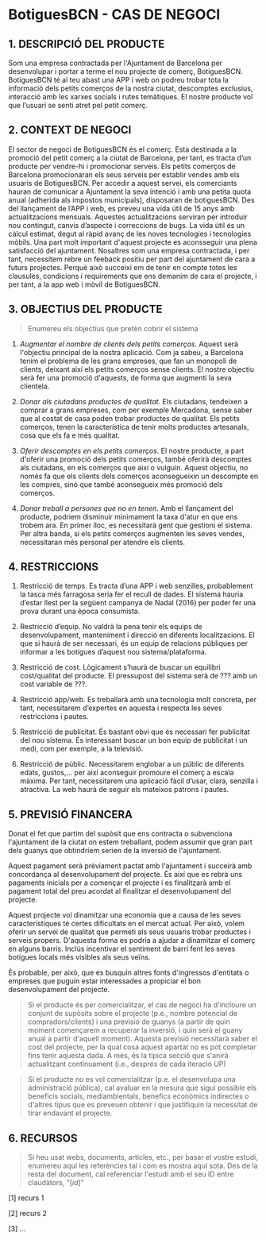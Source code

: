 ﻿# BotiguesBCN - CAS DE NEGOCI #


## 1. DESCRIPCIÓ DEL PRODUCTE ##

Som una empresa contractada per l'Ajuntament de Barcelona per desenvolupar i portar a terme el nou projecte de comerç, BotiguesBCN.
BotiguesBCN té al teu abast una APP i web on podreu trobar tota la informació dels petits comerços de la nostra ciutat, descomptes exclusius, interacció amb les xarxes socials i rutes temàtiques. El nostre producte vol que l’usuari se senti atret pel petit comerç.

## 2. CONTEXT DE NEGOCI ##

El sector de negoci de BotiguesBCN és el comerç. Esta destinada a la promoció del petit comerç a la ciutat de Barcelona, per tant, es tracta d’un producte per vendre-hi i promocionar serveis. Els petits comerços de Barcelona promocionaran els seus serveis per establir vendes amb els usuaris de BotiguesBCN.
Per accedir a aquest servei, els comerciants hauran de comunicar a Ajuntament la seva intenció i amb una petita quota anual (adherida als impostos municipals), disposaran de botiguesBCN.
Des del llançament de l’APP i web, es preveu una vida útil de 15 anys amb actualitzacions mensuals. Aquestes actualitzacions serviran per introduir nou contingut, canvis d’aspecte i correccions de bugs. La vida útil és un càlcul estimat, degut al ràpid avanç de les noves tecnologies i tecnologies mòbils.
Una part molt important d'aquest projecte es aconsseguir una plena satisfacció del ajuntament. Nosaltres som una empresa contractada, i per tant, necessitem rebre un feeback positiu per part del ajuntament de cara a futurs projectes. Perquè això succeixi em de tenir en compte totes les clausules, condicions i requirements que ens demanim de cara el projecte, i per tant, a la app web i mòvil de BotiguesBCN.

## 3. OBJECTIUS DEL PRODUCTE ##

> Enumereu els objectius que pretèn cobrir el sistema

1. *Augmentar el nombre de clients dels petits comerços*. Aquest serà l'objectiu principal de la nostra aplicació. Com ja sabeu, a Barcelona tenim el problema de les grans empreses, que fan un monopoli de clients, deixant així els petits comerços sense clients. El nostre objectiu serà fer una promoció d'aquests, de forma que augmenti la seva clientela.

2. *Donar als ciutadans productes de qualitat*. Els ciutadans, tendeixen a comprar a grans empreses, com per exemple Mercadona, sense saber que al costat de casa poden  trobar productes de qualitat. Els petits comerços, tenen la característica de tenir molts productes artesanals, cosa que els fa e més qualitat.

3. *Oferir descomptes en els petits comerços*. El nostre producte, a part d'oferir una promoció dels petits comerços, també oferirà descomptes als ciutadans, en els comerços que així o vulguin. Aquest objectiu, no només fa que els clients dels comerços aconsegueixin un descompte en les compres, sinó que també aconsegueix més promoció dels comerços.

4. *Donar treball a persones que no en tenen*. Amb el llançament del producte, podriem disminuir minimament la taxa d'atur en que ens trobem ara. En primer lloc, es necessitarà gent que gestioni el sistema. Per altra banda, si els petits comerços augmenten les seves vendes, necessitaran més personal per atendre els clients.

























## 4. RESTRICCIONS ##

1. Restricció de temps. Es tracta d’una APP i web senzilles, probablement la tasca més farragosa seria fer el recull de dades. El sistema hauria d’estar llest per la següent campanya de Nadal (2016) per poder fer una prova durant una època consumista.

2. Restricció d’equip. No valdrà la pena tenir els equips de desenvolupament, manteniment i direcció en diferents localitzacions. El que si haurà de ser necessari, és un equip de relacions públiques per informar a les botigues d’aquest nou sistema/plataforma.

3. Restricció de cost. Lògicament s’haurà de buscar un equilibri cost/qualitat del producte. El pressupost del sistema serà de ??? amb un cost variable de ???.

4. Restricció app/web. Es treballarà amb una tecnologia molt concreta, per tant, necessitarem d’expertes en aquesta i respecta les seves restriccions i pautes.

5. Restricció de publicitat. És bastant obvi que és necessari fer publicitat del nou sistema. És interessant buscar un bon equip de publicitat i un medi, com per exemple, a la televisió.

6. Restricció de públic. Necessitarem englobar a un públic de diferents edats, gustos,… per així aconseguir promoure el comerç a escala màxima. Per tant, necessitarem una aplicació fàcil d’usar, clara, senzilla i atractiva. La web haurà de seguir els mateixos patrons i pautes.

## 5. PREVISIÓ FINANCERA ##

Donat el fet que partim del supòsit que ens contracta o subvenciona l'ajuntament de la ciutat on estem treballant, podem assumir que gran part dels guanys que obtindríem serien de la inversió de l'ajuntament.

Aquest pagament serà prèviament pactat amb l'ajuntament i succeirà amb concordança al desenvolupament del projecte. És així que es rebrà uns pagaments inicials per a començar el projecte i es finalitzarà amb el pagament total del preu acordat al finalitzar el desenvolupament del projecte.

Aquest projecte vol dinamitzar una economia que a causa de les seves característiques té certes dificultats en el mercat actual. Per això, volem oferir un servei de qualitat que permeti als seus usuaris trobar productes i serveis propers. 
D'aquesta forma es podria a ajudar a dinamitzar el comerç en alguns barris. Inclús incentivar el sentiment de barri fent les seves botigues locals més visibles als seus veïns. 

És probable, per això, que es busquin altres fonts d'ingressos d'entitats o empreses que puguin estar interessades a propiciar el bon desenvolupament del projecte.


> Si el producte és per comercialitzar, el cas de negoci ha d'incloure un conjunt de supòsits sobre el projecte (p.e., nombre potencial de compradors/clients) i una previsió de guanys (a partir de quin moment començarem a recuperar la inversió, i quin serà el guany anual a partir d'aquell moment). Aquesta previsió necessitarà saber el cost del projecte, per la qual cosa aquest apartat no es pot completar fins tenir aquesta dada. A més, és la típica secció que s'anirà actualitzant contínuament (i.e., després de cada iteració UP)

> Si el producte no es vol comercialitzar (p.e. el desenvolupa una administració pública), cal avaluar en la mesura que sigui possible els beneficis socials, mediambientals, benefics econòmics indirectes o d'altres tipus que es preveuen obtenir i que justifiquin la necessitat de tirar endavant el projecte.



## 6. RECURSOS ##

> Si heu usat webs, documents, articles, etc., per basar el vostre estudi, enumereu aquí les referències tal i com es mostra aquí sota. Des de la resta del document, cal referenciar l'estudi amb el seu ID entre claudàtors, "[*id*]"

[1] recurs 1

[2] recurs 2

[3] ...

